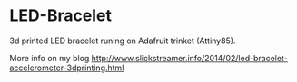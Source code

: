 LED-Bracelet
============
3d printed LED bracelet runing on Adafruit trinket (Attiny85).

More info on my blog http://www.slickstreamer.info/2014/02/led-bracelet-accelerometer-3dprinting.html
